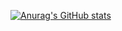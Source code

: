 
[![Anurag's GitHub stats](https://github-readme-stats.vercel.app/api?username=SanskariWolf)](https://github.com/anuraghazra/github-readme-stats)
